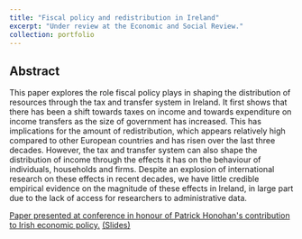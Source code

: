 ```yaml
---
title: "Fiscal policy and redistribution in Ireland"
excerpt: "Under review at the Economic and Social Review."
collection: portfolio
---
```


## Abstract
This paper explores the role fiscal policy plays in shaping the distribution of resources through the tax and transfer system in Ireland. It first shows that there has been a shift towards taxes on income and towards expenditure on income transfers as the size of government has increased. This has implications for the amount of redistribution, which appears relatively high compared to other European countries and has risen over the last three decades. However, the tax and transfer system can also shape the distribution of income through the effects it has on the behaviour of individuals, households and firms. Despite an explosion of international research on these effects in recent decades, we have little credible empirical evidence on the magnitude of these effects in Ireland, in large part due to the lack of access for researchers to administrative data.

[Paper presented at conference in honour of Patrick Honohan's contribution to Irish economic policy.](/files/WPs/TEP0824.pdf) 
[(Slides)](/files/WPs/TEP0824_slides.pdf) 
